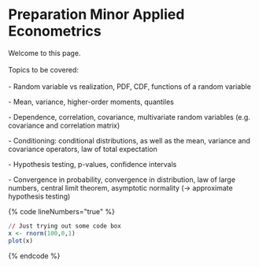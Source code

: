 # Preparation Minor Applied Econometrics

Welcome to this page.\
\
Topics to be covered:\
\
\- Random variable vs realization, PDF, CDF, functions of a random variable

\- Mean, variance, higher-order moments, quantiles

\- Dependence, correlation, covariance, multivariate random variables (e.g. covariance and correlation matrix)

\- Conditioning: conditional distributions, as well as the mean, variance and covariance operators, law of total expectation

\- Hypothesis testing, p-values, confidence intervals

\- Convergence in probability, convergence in distribution, law of large numbers, central limit theorem, asymptotic normality (-> approximate hypothesis testing)&#x20;

{% code lineNumbers="true" %}
```r
// Just trying out some code box
x <- rnorm(100,0,1)
plot(x)
```
{% endcode %}

